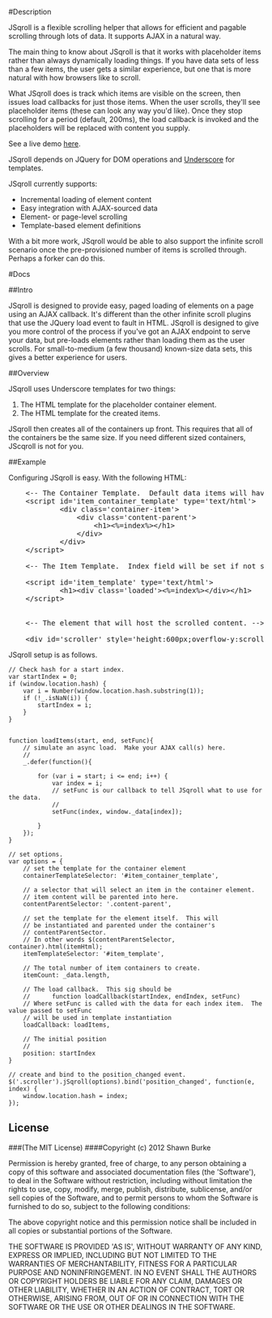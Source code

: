 #Description

JSqroll is a flexible scrolling helper that allows for efficient and pagable scrolling through lots of data.  It supports AJAX in a natural way.

The main thing to know about JSqroll is that it works with placeholder items rather than always dynamically loading things.  If you have data sets of less than a few items, the user gets a similar experience, but one that is more natural with how browsers like to scroll.

What JSqroll does is track which items are visible on the screen, then issues load callbacks for just those items.  When the user scrolls, they'll see placeholder items (these can look any way you'd like).  Once they stop scrolling for a period (default, 200ms), the load callback is invoked and the placeholders will be replaced with content you supply.

See a live demo [here](http://shawnburke.github.com/jsqroll).

JSqroll depends on JQuery for DOM operations and [Underscore](http://underscorejs.org) for templates.

JSqroll currently supports:
			
* Incremental loading of element content
* Easy integration with AJAX-sourced data
* Element- or page-level scrolling
* Template-based element definitions

With a bit more work, JSqroll would be able to also support the infinite scroll scenario once the pre-provisioned number of items is scrolled through.  Perhaps a forker can do this.

#Docs
			
##Intro

JSqroll is designed to provide easy, paged loading of elements on a page using an AJAX callback.  It's different than the other infinite scroll plugins that use the JQuery load event to fault in HTML.  JSqroll is designed to give you more control of the process if you've got an AJAX endpoint to serve your data, but pre-loads elements rather than loading them as the user scrolls.  For small-to-medium (a few thousand) known-size data sets, this gives a better experience for users.

##Overview

JSqroll uses Underscore templates for two things:

1. The HTML template for the placeholder container element.
2. The HTML template for the created items.
			
JSqroll then creates all of the containers up front.  This requires that all of the containers be the same size.  If you need different sized containers, JScqroll is not for you.

##Example

Configuring JSqroll is easy.  With the following HTML:

<pre>
	&lt;-- The Container Template.  Default data items will have the field 'index' set. --&gt;
	&lt;script id='item_container_template' type='text/html'&gt;
			&lt;div class='container-item'&gt;
				&lt;div class='content-parent'&gt;
					&lt;h1&gt;&lt;%=index%&gt;&lt;/h1&gt;
				&lt;/div&gt;
			&lt;/div&gt;
	&lt;/script&gt;

	&lt;-- The Item Template.  Index field will be set if not supplied by the data  This content will be parented into the appropriate container under the 'contentParentSelector' element. --&gt;
	
	&lt;script id='item_template' type='text/html'&gt;
			&lt;h1&gt;&lt;div class='loaded'&gt;&lt;%=index%&gt;&lt;/div&gt;&lt;/h1&gt;
	&lt;/script&gt;


	&lt;-- The element that will host the scrolled content. --&gt;
	
	&lt;div id='scroller' style='height:600px;overflow-y:scroll;width:100%'&gt;&lt;/div&gt;
</pre>

JSqroll setup is as follows.


	// Check hash for a start index.
	var startIndex = 0;
	if (window.location.hash) {
		var i = Number(window.location.hash.substring(1));
		if (!_.isNaN(i)) {
			startIndex = i;
		}
	}


	function loadItems(start, end, setFunc){
		// simulate an async load.  Make your AJAX call(s) here.
		//
		_.defer(function(){

			for (var i = start; i <= end; i++) {
				var index = i;
				// setFunc is our callback to tell JSqroll what to use for the data.
				//
				setFunc(index, window._data[index]);
				
			}
		});
	}

	// set options.
	var options = {
		// set the template for the container element
		containerTemplateSelector: '#item_container_template',

		// a selector that will select an item in the container element.
		// item content will be parented into here.
		contentParentSelector: '.content-parent',
		
		// set the template for the element itself.  This will
		// be instantiated and parented under the container's 
		// contentParentSector.  
		// In other words $(contentParentSelector, container).html(itemHtml);
		itemTemplateSelector: '#item_template',

		// The total number of item containers to create.
		itemCount: _data.length,

		// The load callback.  This sig should be 
		// 		function loadCallback(startIndex, endIndex, setFunc)
		// Where setFunc is called with the data for each index item.  The value passed to setFunc
		// will be used in template instantiation
		loadCallback: loadItems,

		// The initial position
		//
		position: startIndex
	}

	// create and bind to the position_changed event.
	$('.scroller').jSqroll(options).bind('position_changed', function(e, index) {
		window.location.hash = index;
	});

## License

###(The MIT License)
####Copyright (c) 2012 Shawn Burke

Permission is hereby granted, free of charge, to any person obtaining a copy of this software and associated documentation files (the 'Software'), to deal in the Software without restriction, including without limitation the rights to use, copy, modify, merge, publish, distribute, sublicense, and/or sell copies of the Software, and to permit persons to whom the Software is furnished to do so, subject to the following conditions:  

The above copyright notice and this permission notice shall be included in all copies or substantial portions of the Software.  

THE SOFTWARE IS PROVIDED 'AS IS', WITHOUT WARRANTY OF ANY KIND, EXPRESS OR IMPLIED, INCLUDING BUT NOT LIMITED TO THE WARRANTIES OF MERCHANTABILITY, FITNESS FOR A PARTICULAR PURPOSE AND NONINFRINGEMENT. IN NO EVENT SHALL THE AUTHORS OR COPYRIGHT HOLDERS BE LIABLE FOR ANY CLAIM, DAMAGES OR OTHER LIABILITY, WHETHER IN AN ACTION OF CONTRACT, TORT OR OTHERWISE, ARISING FROM, OUT OF OR IN CONNECTION WITH THE SOFTWARE OR THE USE OR OTHER DEALINGS IN THE SOFTWARE.